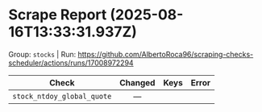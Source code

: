 # Scrape Report (2025-08-16T13:33:31.937Z)

Group: `stocks`  |  Run: https://github.com/AlbertoRoca96/scraping-checks-scheduler/actions/runs/17008972294

| Check | Changed | Keys | Error |
|---|:---:|:--|:--|
| `stock_ntdoy_global_quote` | — |  |  |
